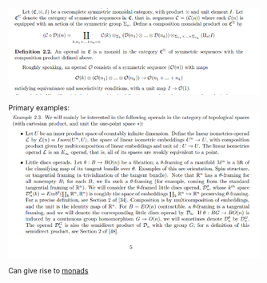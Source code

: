 ![](attachments/Pasted%20image%2020210511200311.png)

Primary examples:
![](attachments/Pasted%20image%2020210511200339.png)

Can give rise to [monads](monads)